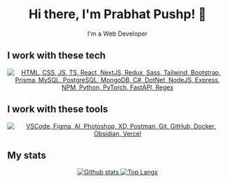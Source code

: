 <h1 align="center">Hi there, I'm Prabhat Pushp! 👋</h1>
<p align="center">I'm a Web Developer
    <!-- <a href="https://pushp.dev">(Check out my work)</a> -->
</p>

<h2>I work with these tech</h2>
<p align="center">
    <a href="#">
    <img src="https://skillicons.dev/icons?i=html,css,js,ts,react,nextjs,redux,sass,tailwind,bootstrap,prisma,mysql,postgres,mongodb,cs,dotnet,nodejs,express,npm,py,pytorch,fastapi,regex" alt="HTML, CSS, JS, TS, React, NextJS, Redux, Sass, Tailwind, Bootstrap, Prisma, MySQL, PostgreSQL, MongoDB, C#, DotNet, NodeJS, Express, NPM, Python, PyTorch, FastAPI, Regex" />
  </a>
</p>

<h2>I work with these tools</h2>
<p align="center">
    <a href="#">
    <img src="https://skillicons.dev/icons?i=vscode,figma,ai,ps,xd,postman,git,github,docker,obsidian,vercel" alt="VSCode, Figma, AI, Photoshop, XD, Postman, Git, GitHub, Docker, Obsidian, Vercel" />
  </a>
</p>

<h2>My stats</h2>
<p align="center">
    <a href="#">
        <img src="https://github-readme-stats.vercel.app/api?username=prabhatpushp&theme=prussian&show_icons=true&hide_rank=true&custom_title=Stats&count_private=true&hide_border=true&hide=issues&line_height=24&bg_color=0d1117" alt="Github stats" />
        <img src="https://github-readme-stats.vercel.app/api/top-langs/?username=prabhatpushp&theme=prussian&show_icons=true&hide_border=true&hide=issues&line_height=24&bg_color=0d1117&count_private=true&layout=compact" alt="Top Langs" />
    </a>
</p>
